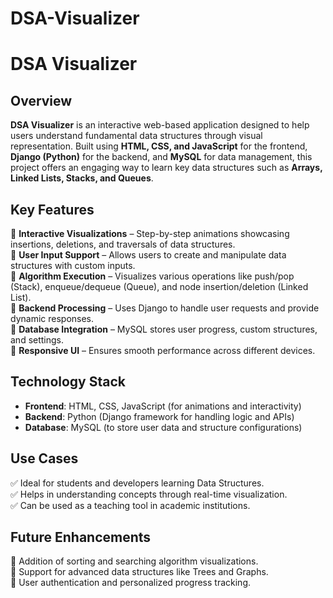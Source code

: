 # DSA-Visualizer

# **DSA Visualizer**  

## **Overview**  
**DSA Visualizer** is an interactive web-based application designed to help users understand fundamental data structures through visual representation. Built using **HTML, CSS, and JavaScript** for the frontend, **Django (Python)** for the backend, and **MySQL** for data management, this project offers an engaging way to learn key data structures such as **Arrays, Linked Lists, Stacks, and Queues**.  

## **Key Features**  
🔹 **Interactive Visualizations** – Step-by-step animations showcasing insertions, deletions, and traversals of data structures.  
🔹 **User Input Support** – Allows users to create and manipulate data structures with custom inputs.  
🔹 **Algorithm Execution** – Visualizes various operations like push/pop (Stack), enqueue/dequeue (Queue), and node insertion/deletion (Linked List).  
🔹 **Backend Processing** – Uses Django to handle user requests and provide dynamic responses.  
🔹 **Database Integration** – MySQL stores user progress, custom structures, and settings.  
🔹 **Responsive UI** – Ensures smooth performance across different devices.  

## **Technology Stack**  
- **Frontend**: HTML, CSS, JavaScript (for animations and interactivity)  
- **Backend**: Python (Django framework for handling logic and APIs)  
- **Database**: MySQL (to store user data and structure configurations)  

## **Use Cases**  
✅ Ideal for students and developers learning Data Structures.  
✅ Helps in understanding concepts through real-time visualization.  
✅ Can be used as a teaching tool in academic institutions.  

## **Future Enhancements**  
🚀 Addition of sorting and searching algorithm visualizations.  
🚀 Support for advanced data structures like Trees and Graphs.  
🚀 User authentication and personalized progress tracking.  
